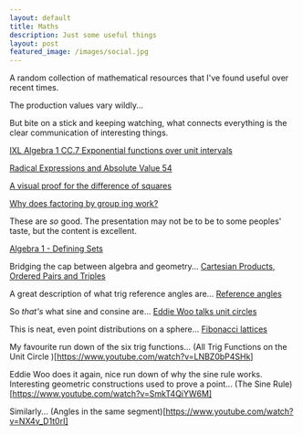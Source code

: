 ```yaml
---
layout: default
title: Maths
description: Just some useful things
layout: post
featured_image: /images/social.jpg
---
```

A random collection of mathematical resources that I've found useful over recent times.

The production values vary wildly...

But bite on a stick and keeping watching, what connects everything is the clear communication of interesting things.

[IXL Algebra 1 CC.7 Exponential functions over unit intervals](https://www.youtube.com/watch?v=GT9slOHJUT0&lc=UgxmcQiob8tQ3AbNfr54AaABAg)

[Radical Expressions and Absolute Value 54](https://www.youtube.com/watch?v=PH3I8wOt1Zc&lc=Ugz075K3Xz7wZSieL2B4AaABAg)

[A visual proof for the difference of squares](https://www.youtube.com/watch?v=wIPGEVCOzJ4&lc=Ugw0H_O05RVao47e_f14AaABAg)

[Why does factoring by group ing work?](https://www.youtube.com/watch?v=cOIxv1ybPro&list=LL&index=67)

These are *so* good. The presentation may not be to be to some peoples' taste, but the content is excellent.

[Algebra 1 - Defining Sets](https://www.youtube.com/watch?v=GYlhVuGBl5E&list=PL20023FA07684B937)

Bridging the cap between algebra and geometry...
[Cartesian Products, Ordered Pairs and Triples](https://www.youtube.com/watch?v=l4j4XgVbuxc&list=PL20023FA07684B937&index=9)

A great description of what trig reference angles are...
[Reference angles](https://www.quora.com/Why-do-we-use-reference-angles-instead-of-finding-the-value-of-trig-function-of-an-original-angle-in-trigonometry-Can-you-explain-it-in-unit-circle)

So *that's* what sine and consine are...
[Eddie Woo talks unit circles](https://youtu.be/gUdksdjuSCk?si=25dAPcXV9DvR14QA)

This is neat, even point distributions on a sphere...
[Fibonacci lattices](https://observablehq.com/@meetamit/fibonacci-lattices)

My favourite run down of the six trig functions...
(All Trig Functions on the Unit Circle )[https://www.youtube.com/watch?v=LNBZ0bP4SHk]

Eddie Woo does it again, nice run down of why the sine rule works. Interesting geometric constructions used to prove a point...
(The Sine Rule)[https://www.youtube.com/watch?v=SmkT4QiYW6M]

Similarly...
(Angles in the same segment)[https://www.youtube.com/watch?v=NX4v_D1t0rI]

